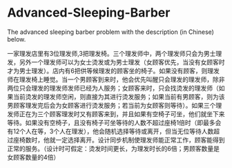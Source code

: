 # Advanced-Sleeping-Barber
The advanced sleeping barber problem with the description (in Chinese) below.


一家理发店里有3位理发师,3把理发椅。三个理发师中，两个理发师只会为男士理发，另外一个理发师可以为女士烫发或为男士理发（女顾客优先，当没有女顾客时才为男士理发）。店内有6把供等候理发的顾客坐的椅子。如果没有顾客，则理发师在理发椅上睡觉。当一个男顾客到来时，他会优先叫醒只会理发的理发师，除非两位只会理发的理发师发师已经为人服务；女顾客来时，只会找烫发的理发师（如果当前烫发的理发师空闲，则直接为其进行烫发服务；如果当前有男顾客，则为该男顾客理发完后会为女顾客进行烫发服务；若当前为女顾客则等待）。如果三个理发师正在为三个顾客理发时又有顾客来到，并且如果有空椅子可坐，他们就坐下来等待。如果没有空椅子，且没有椅子可坐等待的人数不超过座椅1倍时（即最多会有12个人在等，3个人在理发），他会随机选择等待或离开，但当无位等待人数超过座椅数时，他就一定选择离开。设计同步机制使理发师能正常工作，顾客能得到正常的服务。（设计时可假定：烫发时间更长，为理发时长的6倍；男顾客数量是女顾客数量的4倍）
